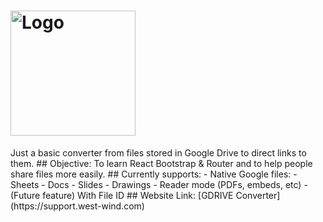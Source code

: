 <h1><img width="200px" alt="Logo" src="https://i.imgur.com/gKcMqJg.png" /></h1>
Just a basic converter from files stored in Google Drive to direct links to them.
## Objective:
To learn React Bootstrap & Router and to help people share files more easily.
## Currently supports:
- Native Google files:
    - Sheets
    - Docs
    - Slides
    - Drawings
- Reader mode (PDFs, embeds, etc)
- (Future feature) With File ID
## Website Link:
[GDRIVE Converter](https://support.west-wind.com)
